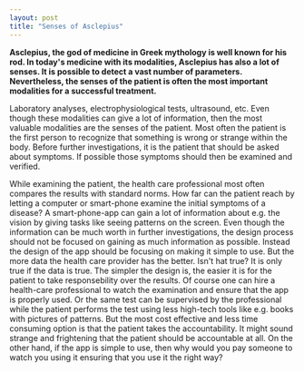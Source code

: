 ```yaml
---
layout: post
title: "Senses of Asclepius"
---
```

**Asclepius, the god of medicine in Greek mythology is well known for his rod. In today's medicine with its modalities, Asclepius has also a lot of senses. It is possible to detect a vast number of parameters. Nevertheless, the senses of the patient is often the most important modalities for a successful treatment.**

Laboratory analyses, electrophysiological tests, ultrasound, etc. Even though these modalities can give a lot of information, then the most valuable modalities are the senses of the patient. Most often the patient is the first person to recognize that something is wrong or strange within the body. Before further investigations, it is the patient that should be asked about symptoms. If possible those symptoms should then be examined and verified.

While examining the patient, the health care professional most often compares the results with standard norms. How far can the patient reach by letting a computer or smart-phone examine the initial symptoms of a disease? A smart-phone-app can gain a lot of information about e.g. the vision by giving tasks like seeing patterns on the screen. Even though the information can be much worth in further investigations, the design process should not be focused on gaining as much information as possible. Instead the design of the app should be focusing on making it simple to use. But the more data the health care provider has the better. Isn't hat true? It is only true if the data is true. The simpler the design is, the easier it is for the patient to take responsebility over the results. Of course one can hire a health-care professional to watch the examination and ensure that the app is properly used. Or the same test can be supervised by the professional while the patient performs the test using less high-tech tools like e.g. books with pictures of patterns. But the most cost effective and less time consuming option is that the patient takes the accountability. It might sound strange and frightening that the patient should be accountable at all. On the other hand, if the app is simple to use, then why would you pay someone to watch you using it ensuring that you use it the right way?




 
